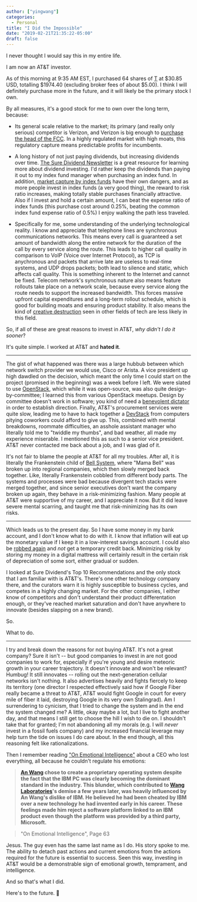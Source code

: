 ```yaml
---
author: ["yingwang"]
categories:
  - Personal
title: "I Did the Impossible"
date: "2019-02-21T21:35:22-05:00"
draft: false
---
```


I never thought I would say this in my entire life.

I am now an AT&T investor.

As of this morning at 9:35 AM EST, I purchased 64 shares of
[T](https://www.nyse.com/quote/XNYS:T) at \$30.85 USD, totalling \$1974.40
(excluding broker fees of about \$5.00). I think I will definitely purchase more
in the future, and it will likely be the primary stock I own.

By all measures, it's a good stock for me to own over the long term, because:

- Its general scale relative to the market; its primary (and really only
  serious) competitor is Verizon, and Verizon is big enough to [purchase the
  head of the
  FCC](https://www.opensecrets.org/revolving/rev_summary.php?id=78736). In a
  highly regulated market with high moats, this regulatory capture means
  predictable profits for incumbents.

- A long history of not just paying dividends, but increasing dividends over
  time. [The Sure Dividend
  Newsletter](https://www.suredividend.com/subscribe/) is a great resource for
  learning more about dividend investing. I'd rather keep the dividends than
  paying it out to my index fund manager when purchasing an index fund. In
  addition, [market capture by index
  funds](https://www.cambridge.org/core/services/aop-cambridge-core/content/view/30AD689509AAD62F5B677E916C28C4B6/S1469356917000064a.pdf/div-class-title-hidden-power-of-the-big-three-passive-index-funds-re-concentration-of-corporate-ownership-and-new-financial-risk-a-href-fns01-ref-type-fn-a-div.pdf)
  have their own dangers, and as more people invest in index funds (a very
  good thing), the reward to risk ratio increases, making totally stable
  purchases financially attractive. Also if I invest and hold a certain
  amount, I can beat the expense ratio of index funds (this purchase cost
  around 0.25%, beating the common index fund expense ratio of 0.5%) I enjoy
  walking the path less traveled.

- Specifically for me, some understanding of the underlying technological
  reality. I know and appreciate that telephone lines are synchronous communications
  networks. This means every call is guaranteed a set amount of bandwidth
  along the entire network for the duration of the call by every service along
  the route. This leads to higher call quality in comparison to VoIP (Voice
  over Internet Protocol), as TCP is anychronous and packets that arrive late
  are useless to real-time systems, and UDP drops packets; both lead to
  silence and static, which affects call quality. This is something inherent
  to the Internet and cannot be fixed. Telecom network's synchronous nature
  also means feature rollouts take place on a network scale, because every
  service along the route needs to support the increased bandwidth. This
  forces massive upfront capital expenditures and a long-term rollout
  schedule, which is good for building moats and ensuring product stability.
  It also means the kind of [creative
  destruction](https://en.wikipedia.org/wiki/Creative_destruction) seen in
  other fields of tech are less likely in this field.

So, if all of these are great reasons to invest in AT&T, _why didn't I do it
sooner_?

It's quite simple. I worked at AT&T and **hated it**.

---

The gist of what happened was there was a large hubbub between which network
switch provider we would use, Cisco or Arista. A vice president up high dawdled
on the decision, which meant the only time I could start on the project
(promised in the beginning) was a week before I left. We were slated to use
[OpenStack](https://www.openstack.org/), which while it was open-source, was
also quite design-by-committee; I learned this from various OpenStack meetups.
Design by committee doesn't work in software; you kind of need a [benevolent
dictator](https://en.wikipedia.org/wiki/Benevolent_dictator_for_life) in order
to establish direction. Finally, AT&T's procurement services were quite slow,
leading me to have to hack together a
[DevStack](https://docs.openstack.org/devstack/latest/) from computers pitying
coworkers could afford to give up. This, combined with mental breakdowns,
roommate difficulties, an asshole assistant manager who literally told me to
"twiddle my thumbs", and bad weather, all made my experience miserable. I
mentioned this as such to a senior vice president. AT&T never contacted me back
about a job, and I was glad of it.

It's not fair to blame the people at AT&T for all my troubles. After all, it is
literally the Frankenstein child of [Bell
System](https://en.wikipedia.org/wiki/Bell_System), where "Mama Bell" was broken
up into regional companies, which then slowly merged back together. Like,
literally Frankenstein cobbled from different body parts. The systems and
processes were bad because divergent tech stacks were merged together, and since
senior executives don't want the company broken up again, they behave in a
risk-minimizing fashion. Many people at AT&T were supportive of my career, and I
appreciate it now. But it did leave severe mental scarring, and taught me that
risk-minimizing has its own risks.

---

Which leads us to the present day. So I have some money in my bank account, and
I don't know what to do with it. I know that inflation will eat up the monetary
value if I keep it in a low-interest savings account. I could also be [robbed
again](/posts/2018/10/23/i_got_robbed_for_the_fifth_time) and _not_ get a
temporary credit back. Minimizing risk by storing my money in a digital mattress
will certainly result in the certain risk of depreciation of some sort, either
gradual or sudden.

I looked at Sure Dividend's Top 10 Recommendations and the only stock that I am
familiar with is AT&T's. There's one other technology company there, and the
curators warn it is highly susceptible to business cycles, and competes in a
highly changing market. For the other companies, I either know of competitors
and don't understand their product differentation enough, or they've reached
market saturation and don't have anywhere to innovate (besides slapping on a new
brand).

So.

What to do.

---

I try and break down the reasons for not buying AT&T. It's not a great company?
Sure it isn't -- but good companies to invest in are not good companies to work
for, especially if you're young and desire meteoric growth in your career
trajectory. It doesn't innovate and won't be relevant? Humbug! It still
innovates -- rolling out the next-generation cellular networks isn't nothing. It
also advertises heavily and fights fiercely to keep its territory (one director
I respected effectively said how if Google Fiber really became a threat to AT&T,
AT&T would fight Google in court for every mile of fiber it laid, destroying
Google in its very own Stalingrad). Am I surrendering to cynicism, that I tried
to change the system and in the end the system changed me? A little, okay maybe
a lot, but I live to fight another day, and that means I still get to choose the
hill I wish to die on. I shouldn't take that for granted; I'm not abandoning all
my morals (e.g. I will _never_ invest in a fossil fuels company) and my
increased financial leverage may help turn the tide on issues I do care about.
In the end though, all this reasoning felt like rationalizations.

Then I remember reading ["On Emotional
Intelligence"](/posts/2018/12/28/on_emotional_intelligence) about a CEO who lost
everything, all because he couldn't regulate his emotions:

> **[An Wang](https://en.wikipedia.org/wiki/An_Wang) chose to create a proprietary
> operating system despite the fact that the IBM PC was clearly becoming the
> dominant standard in the industry. This blunder, which contributed to [Wang
> Laboratories](https://en.wikipedia.org/wiki/Wang_Laboratories)'s demise a few
> years later, was heavily influenced by An Wang's dislike of IBM. He believed he
> had been cheated by IBM over a new technology he had invented early in his
> career. These feelings made him reject a software platform linked to an IBM
> product even though the platform was provided by a third party, Microsoft.**

> "On Emotional Intelligence", Page 63

Jesus. The guy even has the same last name as I do. His story spoke to me. The
ability to detach past actions and current emotions from the actions required
for the future is essential to success. Seen this way, investing in AT&T would
be a demonstrable sign of emotional growth, temprament, and intelligence.

And so that's what I did.

Here's to the future. :wine_glass:
